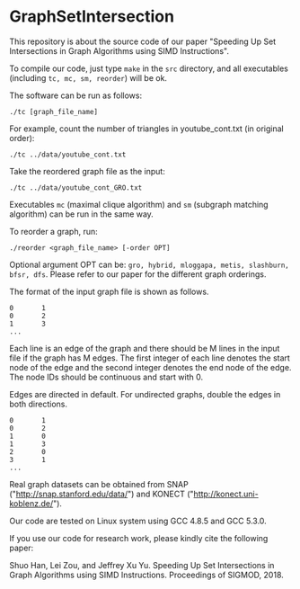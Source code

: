 # GraphSetIntersection
This repository is about the source code of our paper "Speeding Up Set Intersections in Graph Algorithms using SIMD Instructions".

To compile our code, just type `make` in the `src` directory, and all executables (including `tc, mc, sm, reorder`) will be ok.

The software can be run as follows:

```
./tc [graph_file_name]
```

For example, count the number of triangles in youtube_cont.txt (in original order):

```
./tc ../data/youtube_cont.txt
```

Take the reordered graph file as the input:

```
./tc ../data/youtube_cont_GRO.txt
```

Executables `mc` (maximal clique algorithm) and `sm` (subgraph matching algorithm) can be run in the same way.

To reorder a graph, run:

```
./reorder <graph_file_name> [-order OPT]
```

Optional argument OPT can be: `gro, hybrid, mloggapa, metis, slashburn, bfsr, dfs`. Please refer to our paper for the different graph orderings.


The format of the input graph file is shown as follows.

```
0       1
0       2
1       3
...
```

Each line is an edge of the graph and there should be M lines in the input file if the graph has M edges. The first integer of each line denotes the start node of the edge and the second integer denotes the end node of the edge. The node IDs should be continuous and start with 0.

Edges are directed in default. For undirected graphs, double the edges in both directions.

```
0       1
0       2
1       0
1       3
2       0
3       1
...
```

Real graph datasets can be obtained from SNAP ("http://snap.stanford.edu/data/") and KONECT ("http://konect.uni-koblenz.de/").

Our code are tested on Linux system using GCC 4.8.5 and GCC 5.3.0.

If you use our code for research work, please kindly cite the following paper:

Shuo Han, Lei Zou, and Jeffrey Xu Yu. Speeding Up Set Intersections in Graph Algorithms using SIMD Instructions. Proceedings of SIGMOD, 2018.
